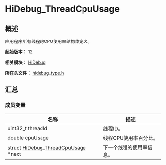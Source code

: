 # HiDebug_ThreadCpuUsage

<!--Kit: Performance Analysis Kit-->
<!--Subsystem: HiviewDFX-->
<!--Owner: @hello_harmony; @yu_haoqiaida-->
<!--SE: @kutcherzhou1-->
<!--TSE: @gcw_KuLfPSbe-->

## 概述

应用程序所有线程的CPU使用率结构体定义。

**起始版本：** 12

**相关模块：** [HiDebug](capi-hidebug.md)

**所在头文件：** [hidebug_type.h](capi-hidebug-type-h.md)

## 汇总

### 成员变量

| 名称 | 描述 |
| -- | -- |
| uint32_t threadId | 线程ID。 |
| double cpuUsage | 线程CPU使用率百分比。 |
| struct [HiDebug_ThreadCpuUsage](capi-hidebug-hidebug-threadcpuusage.md) *next | 下一个线程的使用率信息。 |


